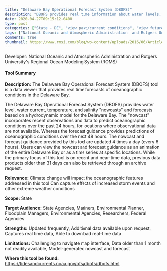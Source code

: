 ```yaml
---
title: "Delaware Bay Operational Forecast System (DBOFS)"
description: "DBOFS provides real time information about water levels, wind, water temperature, salinity, and currents."
date: 2020-04-27T09:15:12-0400
type: post
categories: ["State - DE", "view past/current conditions", "view future projections", "short", "Coastal"]
tags: ["National Oceanic and Atmospheric Administration  and Rutgers University's Regional Ocean Modeling System (ROMS)", "DE", "State Agencies", "Mariners", "Environmental Planner", "Floodplain Managers", "Environmental Agencies", "Researchers", "Federal Agencies"]
comments: true
thumbnail: https://www.rmsi.com/blog/wp-content/uploads/2016/06/Article-04.jpg
---
```

Developer: National Oceanic and Atmospheric Administration  and Rutgers University's Regional Ocean Modeling System (ROMS)

#### Tool Summary
**Description:** The Delaware Bay Operational Forecast System (DBOFS) tool is a data viewer that provides real time forecasts of oceanographic conditions in the Delaware Bay. 

The Delaware Bay Operational Forecast System (DBOFS) provides water level, water current, temperature, and salinity "nowcasts" and forecasts based on a hydrodynamic model for the Delaware Bay. The "nowcast" incorporates recent observations and data to predict oceanographic conditions over the past 24 hours, for locations where observational data are not available. Whereas the forecast guidance provides predictions of oceanographic conditions over the next 48 hours. The nowcast and forecast guidance provided by this tool are updated 4 times a day (every 6 hours). Users can view the nowcast and forecast guidance as an animation of the entire Delaware Bay or as a time series at specific locations. While the primary focus of this tool is on recent and near-time data, previous data products older than 31 days can also be retrieved through an archive request.

**Relevance:** Climate change will impact the oceanographic features addressed in this tool 
Can capture effects of increased storm events and other extreme weather conditions

**Scope:** State

**Target Audience:** State Agencies, Mariners, Environmental Planner, Floodplain Managers, Environmental Agencies, Researchers, Federal Agencies

**Strengths:** Updated frequently, Additional data available upon request, Captures real time data, Able to download real-time data

**Limitations:** Challenging to navigate map interface, Data older than 1 month not readily available, Model-generated nowcast and forecast

**Where this tool be found:** https://tidesandcurrents.noaa.gov/ofs/dbofs/dbofs.html
